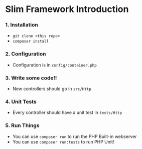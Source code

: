 # Slim Framework Introduction

### 1. Installation

- `git clone <this repo>`
- `composer install`

### 2. Configuration

- Configuration is in `config/container.php`

### 3. Write some code!!

- New controllers should go in `src/Http`

### 4. Unit Tests

- Every controller should have a unit test in `tests/Http`

### 5. Run Things

- You can use `composer run` to run the PHP Built-in webserver
- You can use `composer run:tests` to run PHP Unit!